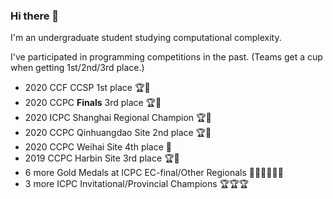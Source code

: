 ### Hi there 👋

I'm an undergraduate student studying computational complexity.

I've participated in programming competitions in the past. (Teams get a cup when getting 1st/2nd/3rd place.)

- 2020 CCF CCSP 1st place 🏆🏅️
- 2020 CCPC **Finals** 3rd place 🏆🏅️
- 2020 ICPC Shanghai Regional Champion 🏆🏅️
- 2020 CCPC Qinhuangdao Site 2nd place 🏆🏅️
- 2020 CCPC Weihai Site 4th place 🏅️
- 2019 CCPC Harbin Site 3rd place 🏆🏅️
- 6 more Gold Medals at ICPC EC-final/Other Regionals 🏅️🏅️🏅️🏅️🏅️🏅️
- 3 more ICPC Invitational/Provincial Champions 🏆🏆🏆

